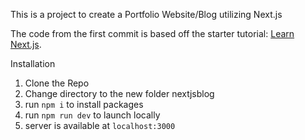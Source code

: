 This is a project to create a Portfolio Website/Blog utilizing Next.js

The code from the first commit is based off the starter tutorial: [Learn Next.js](https://nextjs.org/learn).

Installation
1. Clone the Repo
2. Change directory to the new folder nextjsblog
3. run ```npm i``` to install packages
4. run ```npm run dev``` to launch locally
5. server is available at ```localhost:3000```
